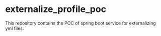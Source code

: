 # externalize_profile_poc
This repository contains the POC of spring boot service for externalizing yml files.
